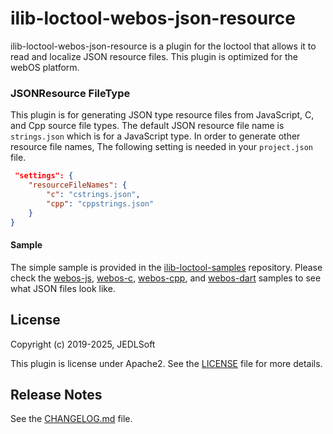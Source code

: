 # ilib-loctool-webos-json-resource
ilib-loctool-webos-json-resource is a plugin for the loctool that
allows it to read and localize JSON resource files. This plugin is optimized for the webOS platform.

### JSONResource FileType
This plugin is for generating JSON type resource files from JavaScript, C, and Cpp source file types. The default JSON resource file name is `strings.json` which is for a JavaScript type. In order to generate other resource file names, The following setting is needed in your `project.json` file.
```json
 "settings": {
    "resourceFileNames": {
        "c": "cstrings.json",
        "cpp": "cppstrings.json"
    }
}
```
#### Sample
The simple sample is provided in the [ilib-loctool-samples](https://github.com/iLib-js/ilib-loctool-samples) repository.
Please check the [webos-js](https://github.com/iLib-js/ilib-loctool-samples/tree/main/webos-js), [webos-c](https://github.com/iLib-js/ilib-loctool-samples/tree/main/webos-c), [webos-cpp](https://github.com/iLib-js/ilib-loctool-samples/tree/main/webos-cpp), and [webos-dart](https://github.com/iLib-js/ilib-loctool-samples/tree/main/webos-dart) samples to see what JSON files look like.

## License

Copyright (c) 2019-2025, JEDLSoft

This plugin is license under Apache2. See the [LICENSE](./LICENSE)
file for more details.

## Release Notes

See the [CHANGELOG.md](./CHANGELOG.md) file.
